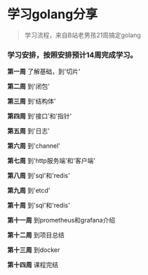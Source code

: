 # 学习golang分享
> 学习流程，来自B站老男孩21周搞定golang
### 学习安排，按照安排预计14周完成学习。
**第一周** 了解基础，到'切片'

**第二周** 到'闭包'

**第三周** 到'结构体'

**第四周** 到'接口'和'指针'

**第五周** 到'日志'

**第六周** 到'channel'

**第七周** 到'http服务端'和'客户端'

**第八周** 到'sql'和'redis'

**第九周** 到'etcd'

**第十周** 到'sql'和'redis'

**第十一周** 到prometheus和grafana介绍

**第十二周** 到项目总结

**第十三周** 到docker

**第十四周** 课程完结
